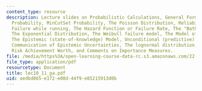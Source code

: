 ```yaml
---
content_type: resource
description: Lecture slides on Probabilistic Calculations, General Formulation, TOP-event
  Probability, MinCutSet Probability, The Poisson Distribution, Reliability and Availability,
  Failure while running, The Hazard Function or Failure Rate, The "Bathtub" Curve,
  The Exponential Distribution, The Weibull failure model, The Model of the World,
  The Epistemic (state-of-knowledge) Model, Unconditional (predictive) probability,
  Communication of Epistemic Uncertainties, The lognormal distribution, HPIS Analysis,
  Risk Achievement Worth, and Comments on Importance Measures.
file: /media/https%3A/open-learning-course-data-rc.s3.amazonaws.com/22-39-integration-of-reactor-design-operations-and-safety-fall-2006/aedbd865e172e08d44f9e85215913d0b_lec10_11_ga.pdf
file_type: application/pdf
resourcetype: Document
title: lec10_11_ga.pdf
uid: aedbd865-e172-e08d-44f9-e85215913d0b
---
```

